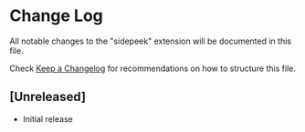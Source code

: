 # Change Log

All notable changes to the "sidepeek" extension will be documented in this file.

Check [Keep a Changelog](http://keepachangelog.com/) for recommendations on how to structure this file.

## [Unreleased]

- Initial release